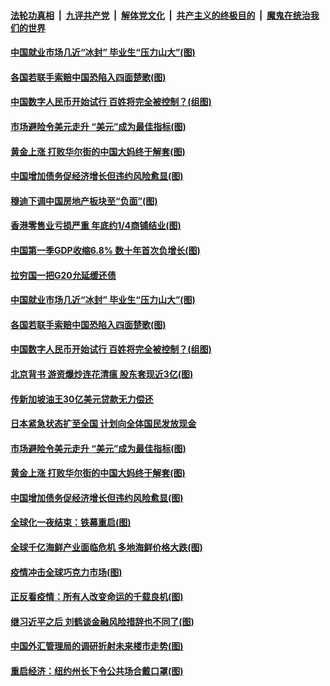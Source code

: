 ####  [法轮功真相](../../../../basic/blob/master/README.md?t=04171930) &nbsp;|&nbsp; [九评共产党](../../../../9ping.md/blob/master/README.md?t=04171930) &nbsp;|&nbsp; [解体党文化](../../../../jtdwh.md/blob/master/README.md?t=04171930)  &nbsp;|&nbsp; [共产主义的终极目的](../../../../gczydzjmd.md/blob/master/README.md?t=04171930) &nbsp;|&nbsp; [魔鬼在统治我们的世界](../../../../mgztzwmdsj.md/blob/master/README.md?t=04171930) 

#### [中国就业市场几近“冰封” 毕业生“压力山大”(图)](../pages/p5/930061.md?t=04171930) 

#### [各国若联手索赔中国恐陷入四面楚歌(图)](../pages/p5/930087.md?t=04171930) 

#### [中国数字人民币开始试行 百姓将完全被控制？(组图)](../pages/p5/930059.md?t=04171930) 

#### [市场避险令美元走升 “美元”成为最佳指标(图)](../pages/p5/930027.md?t=04171930) 

#### [黄金上涨 打败华尔街的中国大妈终于解套(图)](../pages/p5/930026.md?t=04171930) 

#### [中国增加债务促经济增长但违约风险愈显(图)](../pages/p5/930011.md?t=04171930) 

#### [穆迪下调中国房地产板块至“负面”(图)](../pages/p5/930123.md?t=04171930) 

#### [香港零售业亏损严重 年底约1/4商铺结业(图)](../pages/p5/930121.md?t=04171930) 

#### [中国第一季GDP收缩6.8% 数十年首次负增长(图)](../pages/p5/930110.md?t=04171930) 

#### [拉穷国一把G20允延缓还债](../pages/p5/930092.md?t=04171930) 

#### [中国就业市场几近“冰封” 毕业生“压力山大”(图)](../pages/p5/930061.md?t=04171930) 

#### [各国若联手索赔中国恐陷入四面楚歌(图)](../pages/p5/930087.md?t=04171930) 

#### [中国数字人民币开始试行 百姓将完全被控制？(组图)](../pages/p5/930059.md?t=04171930) 

#### [北京背书 游资爆炒连花清瘟 股东套现近3亿(图)](../pages/p5/930076.md?t=04171930) 

#### [传新加坡油王30亿美元贷款无力偿还](../pages/p5/930071.md?t=04171930) 

#### [日本紧急状态扩至全国 计划向全体国民发放现金](../pages/p5/930070.md?t=04171930) 

#### [市场避险令美元走升 “美元”成为最佳指标(图)](../pages/p5/930027.md?t=04171930) 

#### [黄金上涨 打败华尔街的中国大妈终于解套(图)](../pages/p5/930026.md?t=04171930) 

#### [中国增加债务促经济增长但违约风险愈显(图)](../pages/p5/930011.md?t=04171930) 

#### [全球化一夜结束：铁幕重启(图)](../pages/p5/929972.md?t=04171930) 

#### [全球千亿海鲜产业面临危机 多地海鲜价格大跌(图)](../pages/p5/930015.md?t=04171930) 

#### [疫情冲击全球巧克力市场(图)](../pages/p5/930013.md?t=04171930) 

#### [正反看疫情：所有人改变命运的千载良机(图)](../pages/p5/929969.md?t=04171930) 

#### [继习近平之后 刘鹤谈金融风险措辞也不同了(图)](../pages/p5/929950.md?t=04171930) 

#### [中国外汇管理局的调研折射未来楼市走势(图)](../pages/p5/929939.md?t=04171930) 

#### [重启经济：纽约州长下令公共场合戴口罩(图)](../pages/p5/929967.md?t=04171930) 

